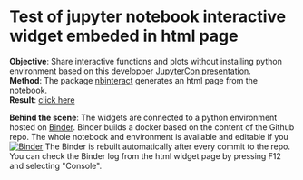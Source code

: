 # Test of jupyter notebook interactive widget embeded in html page



__Objective__: Share interactive functions and plots without installing python environment based on this developper [JupyterCon presentation](https://www.youtube.com/watch?v=jln6h-dE2-0).  
__Method__: The package [nbinteract](https://www.nbinteract.com/) generates an html page from the notebook.  
__Result__: [click here](https://alienor134.github.io/html_widgets/plot_spectra.html)  




__Behind the scene__: The widgets are connected to a python environment hosted on [Binder](https://mybinder.org/).
Binder builds a docker based on the content of the Github repo. The whole notebook and environment is available and editable if you [![Binder](https://mybinder.org/badge_logo.svg)](https://mybinder.org/v2/gh/Alienor134/html_widgets/master) 
The Binder is rebuilt automatically after every commit to the repo.  
You can check the Binder log from the html widget page by pressing F12 and selecting "Console".